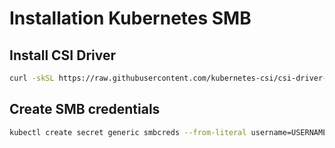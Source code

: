 # Installation Kubernetes SMB

## Install CSI Driver

```bash
curl -skSL https://raw.githubusercontent.com/kubernetes-csi/csi-driver-smb/v1.14.0/deploy/install-driver.sh | bash -s v1.14.0 --
```

## Create SMB credentials

```bash
kubectl create secret generic smbcreds --from-literal username=USERNAME --from-literal password="PASSWORD"
```
